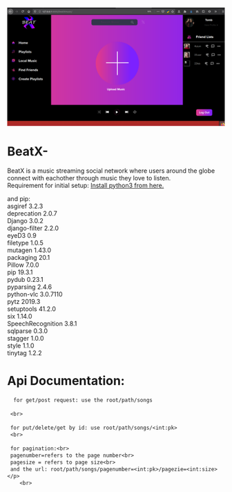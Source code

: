 ![](1st.png)

# BeatX-
BeatX is a music streaming social network where users around the globe connect with eachother through music they love to listen.
<br>
Requirement for initial setup: 
 [Install python3 from here.](https://www.python.org/downloads/)
<p>
and pip:<br>
        asgiref           3.2.3<br>
        deprecation       2.0.7<br>
        Django            3.0.2<br>
        django-filter     2.2.0<br>
        eyeD3             0.9<br>
        filetype          1.0.5<br>
        mutagen           1.43.0<br>
        packaging         20.1<br>
        Pillow            7.0.0<br>
        pip               19.3.1<br>
        pydub             0.23.1<br>
        pyparsing         2.4.6<br>
        python-vlc        3.0.7110<br>
        pytz              2019.3<br>
        setuptools        41.2.0<br>
        six               1.14.0<br>
        SpeechRecognition 3.8.1<br>
        sqlparse          0.3.0<br>
        stagger           1.0.0<br>
        style             1.1.0<br>
        tinytag           1.2.2<br>

</p>
<p>
<h1>Api Documentation:</h1>
     
      for get/post request: use the root/path/songs
     
     <br>
    
     for put/delete/get by id: use root/path/songs/<int:pk>
     <br>
     
     for pagination:<br>
     pagenumber=refers to the page number<br> 
     pagesize = refers to page size<br>
     and the url: root/path/songs/pagenumber=<int:pk>/pagezie=<int:size></p>
        <br>

